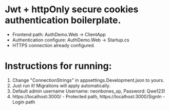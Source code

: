 # Jwt + httpOnly secure cookies authentication boilerplate.
- Frontend path: AuthDemo.Web -> ClientApp
- Authentication configure: AuthDemo.Web -> Startup.cs
- HTTPS connection already configured.
# Instructions for running:
1. Change "ConnectionStrings" in appsettings.Development.json to yours.
2. Just run it! Migrations will apply automatically.
3. Default admin username Username: neonbones_sp, Password: Qwe123!
4. https://localhost:3000/ - Protected path, https://localhost:3000/SignIn - Login path
